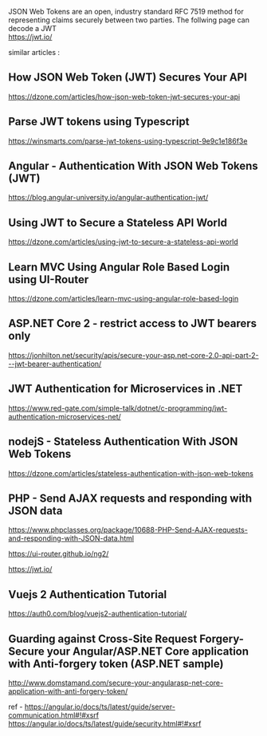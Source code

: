 JSON Web Tokens are an open, industry standard RFC 7519 method for representing claims securely between two parties. The follwing page can decode a JWT  
https://jwt.io/  
  
similar articles :

## How JSON Web Token (JWT) Secures Your API
https://dzone.com/articles/how-json-web-token-jwt-secures-your-api

## Parse JWT tokens using Typescript
https://winsmarts.com/parse-jwt-tokens-using-typescript-9e9c1e186f3e

## Angular - Authentication With JSON Web Tokens (JWT)
https://blog.angular-university.io/angular-authentication-jwt/

## Using JWT to Secure a Stateless API World
https://dzone.com/articles/using-jwt-to-secure-a-stateless-api-world


## Learn MVC Using Angular Role Based Login using UI-Router
https://dzone.com/articles/learn-mvc-using-angular-role-based-login

## ASP.NET Core 2 - restrict access to JWT bearers only
https://jonhilton.net/security/apis/secure-your-asp.net-core-2.0-api-part-2---jwt-bearer-authentication/

## JWT Authentication for Microservices in .NET
https://www.red-gate.com/simple-talk/dotnet/c-programming/jwt-authentication-microservices-net/

## nodejS - Stateless Authentication With JSON Web Tokens
https://dzone.com/articles/stateless-authentication-with-json-web-tokens

## PHP - Send AJAX requests and responding with JSON data
https://www.phpclasses.org/package/10688-PHP-Send-AJAX-requests-and-responding-with-JSON-data.html

https://ui-router.github.io/ng2/

https://jwt.io/


## Vuejs 2 Authentication Tutorial
https://auth0.com/blog/vuejs2-authentication-tutorial/





## Guarding against Cross-Site Request Forgery- Secure your Angular/ASP.NET Core application with Anti-forgery token (ASP.NET sample)
http://www.domstamand.com/secure-your-angularasp-net-core-application-with-anti-forgery-token/

ref -
https://angular.io/docs/ts/latest/guide/server-communication.html#!#xsrf
https://angular.io/docs/ts/latest/guide/security.html#!#xsrf
